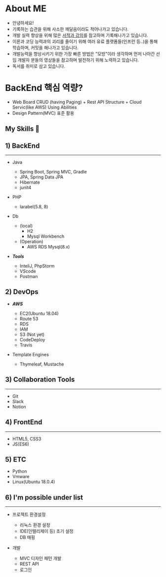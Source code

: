 # About ME
 * 안녕하세요!
 * 기록하는 습관을 위해 사소한 깨달음이라도 적어나가고 있습니다.
 * 개발 실력 향상을 위해 많은 [서적과 강의](https://github.com/thsdimaker/Education-Books)를 참고하며 기록해나가고 있습니다.
 * 이론과 코딩 능력과의 괴리를 줄이기 위해 여러 유료 플랫폼들(인프런 등..)을 통해 학습하며, 커밋을 해나가고 있습니다.
 * 개발능력을 향상시키기 위한 가장 빠른 방법은 "모방"이라 생각하며 먼저 나아간 선임 개발자 분들의 영상들을 참고하며 발전하기 위해 노력하고 있습니다.
 * 독서를 취미로 삼고 있습니다.


# BackEnd 핵심 역량?

  * Web Board CRUD (having Paging) + Rest API Structure + Cloud Servic(like AWS) Using Abilities
  * Design Pattern(MVC) 표준 활용
  

## My Skills 👋

## 1) BackEnd
***


  * Java
    - Spring Boot, Spring MVC, Gradle
    - JPA, Spring Data JPA
     - Hibernate
    - junit4

  * PHP
    - larabel(5.8, 8)
  
  
  
  * Db
    - (local)
      - H2
      - Mysql Workbench
    - (Operation)
      - AWS RDS Mysql(8.x)



  
* ***Tools***
  * InteliJ, PhpStorm
  * VScode
  * Postman

## 2) DevOps

* ***AWS***

  - EC2(Ubuntu 18.04)
  - Route 53
  - RDS
  - IAM
  - S3
  (Not yet)
  - CodeDeploy
  - Travis
      


  
  
      
   
* Template Engines
  * Thymeleaf, Mustache

## 3) Collaboration Tools
***
  * Git
  * Slack
  * Notion
 
 
## 4) FrontEnd
***
* HTML5, CSS3
* JS(ES6)
   
## 5) ETC
* Python
* Vmware
* Linux(Ubuntu 18.0.4)



## 6) I'm possible under list
***

* 프로젝트 환경설정
  - 리눅스 환경 설정
  - IDE(인텔리제이 등) 초기 설정
  - DB 매핑

* 개발
  - MVC 디자인 패턴 개발
  - REST API
  - 로그인 
 

<!--
**thsdimaker/thsdimaker** is a ✨ _special_ ✨ repository because its `README.md` (this file) appears on your GitHub profile.

Here are some ideas to get you started:

- 🔭 I’m currently working on ...
- 🌱 I’m currently learning ...
- 👯 I’m looking to collaborate on ...
- 🤔 I’m looking for help with ...
- 💬 Ask me about ...
- 📫 How to reach me: ...
- 😄 Pronouns: ...
- ⚡ Fun fact: ...
-->
